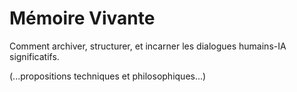 # Mémoire Vivante

Comment archiver, structurer, et incarner les dialogues humains-IA significatifs.

(...propositions techniques et philosophiques...)
